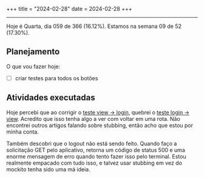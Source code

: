 +++
title = "2024-02-28"
date = 2024-02-28
+++

---

Hoje é Quarta, dia 059 de 366 (16.12%). Estamos na semana 09 de 52 (17.30%).

## Planejamento

O que vou fazer hoje:

- [ ] criar testes para todos os botões

## Atividades executadas

Hoje percebi que ao corrigir o [teste view -> login](https://github.com/OmnicodeSolutions/luisa_drf_flutter_client/blob/3903e1a7c6567808555c08c0a3ede2c9b97fffb2/test/view_snippets_test.dart#L113C3-L128C6), quebrei o [teste login -> view](https://github.com/OmnicodeSolutions/luisa_drf_flutter_client/blob/3903e1a7c6567808555c08c0a3ede2c9b97fffb2/test/login_test.dart#L156C3-L181C6). Acredito que isso tenha algo a ver com voltar em uma rota. Não encontrei outros artigos falando sobre stubbing, então acho que estou por minha conta.

Também descobri que o logout não está sendo feito. Quando faço a solicitação GET pelo aplicativo, retorna um código de status 500 e uma enorme mensagem de erro quando tento fazer isso pelo terminal. Estou realmente empacado com tudo isso, e talvez usar stubbing em vez do mockito tenha sido uma má ideia.
